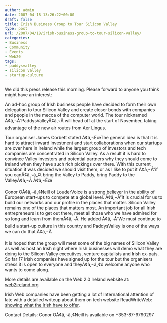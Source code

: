 ```yaml
---
author: admin
date: 2007-04-18 13:26:22+00:00
draft: false
title: Irish Business Group to Tour Silicon Valley
type: post
url: /2007/04/18/irish-business-group-to-tour-silicon-valley/
categories:
- Business
- Community
- Events
- Web20
tags:
- paddysvalley
- silicon valley
- startup-culture
---
```


We did this press release this morning. Please forward to anyone you think might have an interest:

An ad-hoc group of Irish business people have decided to form their own delegation to tour Silicon Valley and create closer bonds with companies and people in the mecca of the computer world. The tour nicknamed Ã¢â‚¬Å“PaddysValleyÃ¢â‚¬Â will head off at the start of November, taking advantage of the new air routes from Aer Lingus.

Tour organiser James Corbett stated Ã¢â‚¬ËœThe general idea is that it is hard to attract inward investment and start collaborations when our startups are over here in Ireland while the largest group of investors and tech companies are concentrated in Silicon Valley. As a result it is hard to convince Valley investors and potential partners why they
should come to Ireland when they have such rich pickings over there. With this current situation it was decided we should visit them, or as I like to put it Ã¢â‚¬Å“if you canÃ¢â‚¬â„¢t bring the Valley to Paddy, bring Paddy to the ValleyÃ¢â‚¬Â Ã¢â‚¬Ëœ

Conor OÃ¢â‚¬â„¢Neill of LouderVoice is a strong believer in the ability of European start-ups to compete at a global level. Ã¢â‚¬Å“It is crucial for us to build our networks and our profile in the places that matter. Silicon Valley remains one of the places that matters most. An important job for all Irish entrepreneurs is to get out there, meet all those who we have admired for so long and learn from themÃ¢â‚¬Â. He added Ã¢â‚¬Å“We must continue to build a start-up culture in this country and PaddysValley is one of the ways we can do that.Ã¢â‚¬Â

It is hoped that the group will meet some of the big names of Silicon Valley as well as host an Irish night where Irish businesses will demo what they are doing to the Silicon Valley executives, venture capitalists and Irish ex-pats. So far 17 Irish companies have signed up for the tour but the organisers stress it is open to everyone and theyÃ¢â‚¬â„¢d welcome anyone who wants to come along.

More details are available on the Web 2.0 Ireland website at: [web2ireland.org](http://web2ireland.org)

Irish Web companies have been getting a lot of International attention of late with a detailed writeup about them on tech website ReadWriteWeb: [showing what the Irish have to offer](http://www.readwriteweb.com/archives/top_irish_web_apps.php).

Contact Details: Conor OÃ¢â‚¬â„¢Neill is available on +353-87-9790297
